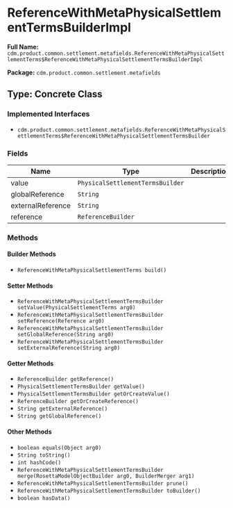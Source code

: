 # ReferenceWithMetaPhysicalSettlementTermsBuilderImpl

**Full Name:** `cdm.product.common.settlement.metafields.ReferenceWithMetaPhysicalSettlementTerms$ReferenceWithMetaPhysicalSettlementTermsBuilderImpl`

**Package:** `cdm.product.common.settlement.metafields`

## Type: Concrete Class

### Implemented Interfaces

- `cdm.product.common.settlement.metafields.ReferenceWithMetaPhysicalSettlementTerms$ReferenceWithMetaPhysicalSettlementTermsBuilder`

### Fields

| Name | Type | Description |
|------|------|-------------|
| value | `PhysicalSettlementTermsBuilder` |  |
| globalReference | `String` |  |
| externalReference | `String` |  |
| reference | `ReferenceBuilder` |  |

### Methods

#### Builder Methods

- `ReferenceWithMetaPhysicalSettlementTerms build()`

#### Setter Methods

- `ReferenceWithMetaPhysicalSettlementTermsBuilder setValue(PhysicalSettlementTerms arg0)`
- `ReferenceWithMetaPhysicalSettlementTermsBuilder setReference(Reference arg0)`
- `ReferenceWithMetaPhysicalSettlementTermsBuilder setGlobalReference(String arg0)`
- `ReferenceWithMetaPhysicalSettlementTermsBuilder setExternalReference(String arg0)`

#### Getter Methods

- `ReferenceBuilder getReference()`
- `PhysicalSettlementTermsBuilder getValue()`
- `PhysicalSettlementTermsBuilder getOrCreateValue()`
- `ReferenceBuilder getOrCreateReference()`
- `String getExternalReference()`
- `String getGlobalReference()`

#### Other Methods

- `boolean equals(Object arg0)`
- `String toString()`
- `int hashCode()`
- `ReferenceWithMetaPhysicalSettlementTermsBuilder merge(RosettaModelObjectBuilder arg0, BuilderMerger arg1)`
- `ReferenceWithMetaPhysicalSettlementTermsBuilder prune()`
- `ReferenceWithMetaPhysicalSettlementTermsBuilder toBuilder()`
- `boolean hasData()`

